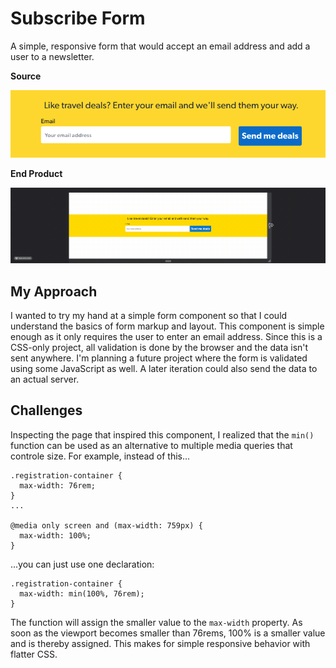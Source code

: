 # Subscribe Form
A simple, responsive form that would accept an email address and add a user to a newsletter.

**Source**

![Original inspiration](assets/source.png)

**End Product**

![My version of form](assets/form.gif)

## My Approach
I wanted to try my hand at a simple form component so that I could understand the basics of form markup and layout. This component is simple enough as it only requires the user to enter an email address. Since this is a CSS-only project, all validation is done by the browser and the data isn't sent anywhere. I'm planning a future project where the form is validated using some JavaScript as well. A later iteration could also send the data to an actual server.

## Challenges
Inspecting the page that inspired this component, I realized that the `min()` function can be used as an alternative to multiple media queries that controle size. For example, instead of this...
```
.registration-container {
  max-width: 76rem;
}
...

@media only screen and (max-width: 759px) {
  max-width: 100%;
}
```

...you can just use one declaration:
```
.registration-container {
  max-width: min(100%, 76rem);
}
```
The function will assign the smaller value to the `max-width` property. As soon as the viewport becomes smaller than 76rems, 100% is a smaller value and is thereby assigned. This makes for simple responsive behavior with flatter CSS. 
